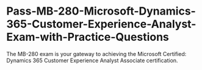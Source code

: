 # Pass-MB-280-Microsoft-Dynamics-365-Customer-Experience-Analyst-Exam-with-Practice-Questions
The MB-280 exam is your gateway to achieving the Microsoft Certified: Dynamics 365 Customer Experience Analyst Associate certification. 
